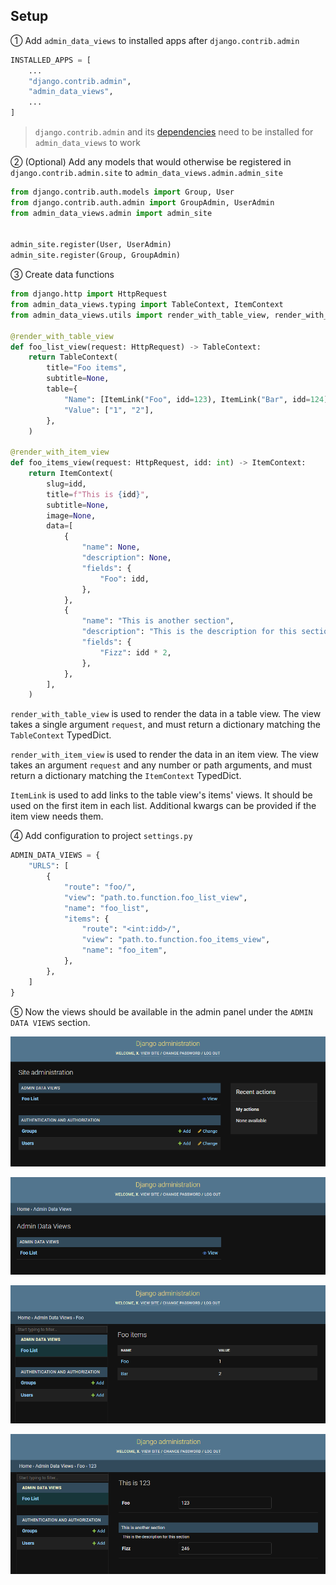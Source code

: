 ## Setup

① Add `admin_data_views` to installed apps after `django.contrib.admin`

```python
INSTALLED_APPS = [
    ...
    "django.contrib.admin",
    "admin_data_views",
    ...
]
```

> `django.contrib.admin` and its [dependencies][admin-deps] need to be installed for `admin_data_views` to work


② (Optional) Add any models that would otherwise be registered
in `django.contrib.admin.site` to `admin_data_views.admin.admin_site`

```python
from django.contrib.auth.models import Group, User
from django.contrib.auth.admin import GroupAdmin, UserAdmin
from admin_data_views.admin import admin_site


admin_site.register(User, UserAdmin)
admin_site.register(Group, GroupAdmin)
```


③ Create data functions

```python
from django.http import HttpRequest
from admin_data_views.typing import TableContext, ItemContext
from admin_data_views.utils import render_with_table_view, render_with_item_view, ItemLink

@render_with_table_view
def foo_list_view(request: HttpRequest) -> TableContext:
    return TableContext(
        title="Foo items",
        subtitle=None,
        table={
            "Name": [ItemLink("Foo", idd=123), ItemLink("Bar", idd=124)],
            "Value": ["1", "2"],
        },
    )

@render_with_item_view
def foo_items_view(request: HttpRequest, idd: int) -> ItemContext:
    return ItemContext(
        slug=idd,
        title=f"This is {idd}",
        subtitle=None,
        image=None,
        data=[
            {
                "name": None,
                "description": None,
                "fields": {
                    "Foo": idd,
                },
            },
            {
                "name": "This is another section",
                "description": "This is the description for this section",
                "fields": {
                    "Fizz": idd * 2,
                },
            },
        ],
    )
```

`render_with_table_view` is used to render the data in a table view. The view takes a single argument `request`,
and must return a dictionary matching the `TableContext` TypedDict.

`render_with_item_view` is used to render the data in an item view. The view takes an argument `request` and any
number or path arguments, and must return a dictionary matching the `ItemContext` TypedDict.

`ItemLink` is used to add links to the table view's items' views. It should be used on the first item in each list.
Additional kwargs can be provided if the item view needs them.


④ Add configuration to project `settings.py`

```python
ADMIN_DATA_VIEWS = {
    "URLS": [
        {
            "route": "foo/",
            "view": "path.to.function.foo_list_view",
            "name": "foo_list",
            "items": {
                "route": "<int:idd>/",
                "view": "path.to.function.foo_items_view",
                "name": "foo_item",
            },
        },
    ]
}
```


⑤ Now the views should be available in the admin panel under the `ADMIN DATA VIEWS` section.


![Front page](img/frontpage.png)

![Data views](img/dataviews.png)

![Table views](img/tableview.png)

![Item view](img/itemview.png)


[admin-deps]: https://docs.djangoproject.com/en/dev/ref/contrib/admin/#overview
